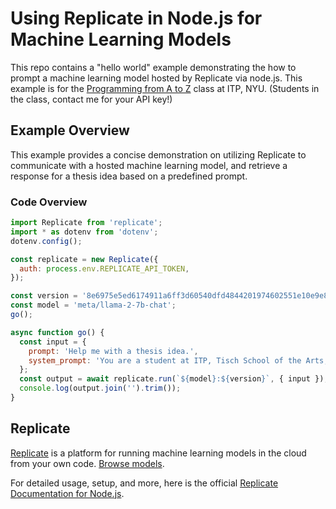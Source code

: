 # Using Replicate in Node.js for Machine Learning Models

This repo contains a "hello world" example demonstrating the how to prompt a machine learning model hosted by Replicate via node.js. This example is for the [Programming from A to Z](https://github.com/Programming-from-A-to-Z/A2Z-F23) class at ITP, NYU. (Students in the class, contact me for your API key!)

## Example Overview

This example provides a concise demonstration on utilizing Replicate to communicate with a hosted machine learning model, and retrieve a response for a thesis idea based on a predefined prompt.

### Code Overview

```javascript
import Replicate from 'replicate';
import * as dotenv from 'dotenv';
dotenv.config();

const replicate = new Replicate({
  auth: process.env.REPLICATE_API_TOKEN,
});

const version = '8e6975e5ed6174911a6ff3d60540dfd4844201974602551e10e9e87ab143d81e';
const model = 'meta/llama-2-7b-chat';
go();

async function go() {
  const input = {
    prompt: 'Help me with a thesis idea.',
    system_prompt: 'You are a student at ITP, Tisch School of the Arts, NYU.',
  };
  const output = await replicate.run(`${model}:${version}`, { input });
  console.log(output.join('').trim());
}
```

## Replicate

[Replicate](https://replicate.com/) is a platform for running machine learning models in the cloud from your own code. [Browse models](https://replicate.com/explore).

For detailed usage, setup, and more, here is the official [Replicate Documentation for Node.js](https://replicate.com/docs/get-started/nodejs).
